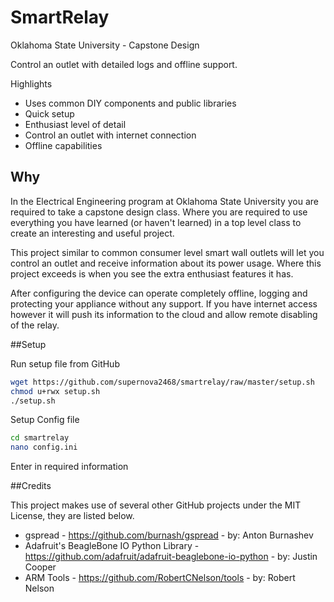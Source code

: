 # SmartRelay
Oklahoma State University - Capstone Design

Control an outlet with detailed logs and offline support.

Highlights
* Uses common DIY components and public libraries
* Quick setup
* Enthusiast level of detail
* Control an outlet with internet connection
* Offline capabilities

## Why

In the Electrical Engineering program at Oklahoma State University you are required to take a capstone design class. Where you are required to use everything you have learned (or haven't learned) in a top level class to create an interesting and useful project. 

This project similar to common consumer level smart wall outlets will let you control an outlet and receive information about its power usage. Where this project exceeds is when you see the extra enthusiast features it has. 

After configuring the device can operate completely offline, logging and protecting your appliance without any support. If you have internet access however it will push its information to the cloud and allow remote disabling of the relay. 

##Setup

Run setup file from GitHub
```sh
wget https://github.com/supernova2468/smartrelay/raw/master/setup.sh
chmod u+rwx setup.sh
./setup.sh
```

Setup Config file

```sh
cd smartrelay
nano config.ini
```

Enter in required information

##Credits

This project makes use of several other GitHub projects under the MIT License, they are listed below.

* gspread - https://github.com/burnash/gspread - by: Anton Burnashev
* Adafruit's BeagleBone IO Python Library - https://github.com/adafruit/adafruit-beaglebone-io-python - by: Justin Cooper
* ARM Tools - https://github.com/RobertCNelson/tools - by: Robert Nelson
